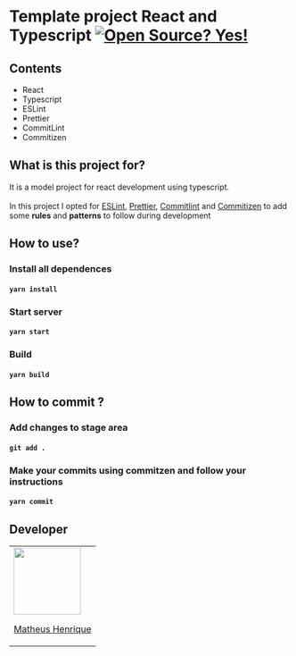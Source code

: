 # Template project React and Typescript [![Open Source? Yes!](https://badgen.net/badge/Open%20Source%20%3F/Yes%21/blue?icon=github)](https://github.com/Naereen/badges/)


## Contents
* React
* Typescript
* ESLint
* Prettier
* CommitLint
* Commitizen

## What is this project for?
It is a model project for react development using typescript. <br> <br>
In this project I opted for [ESLint](https://eslint.org/), [Prettier](https://prettier.io/), [Commitlint](https://github.com/conventional-changelog/commitlint#what-is-commitlint) and [Commitizen](https://github.com/commitizen/cz-cli) to add some **rules** and **patterns** to follow during development


## How to use?

### Install all dependences
#### `yarn install`


### Start server
#### `yarn start`

### Build
#### `yarn build`

## How to commit ?

### Add changes to stage area
#### `git add .`

### Make your commits using commitzen and follow your instructions
#### `yarn commit`

## Developer
<table>
  <tr>
    <td>
      <a href="https://github.com/matheushdsbr">
      <img src="https://avatars.githubusercontent.com/u/32910717?v=4" width=120>
        <p align="center">Matheus Henrique</p>
      </a>
    </td>
</table>

